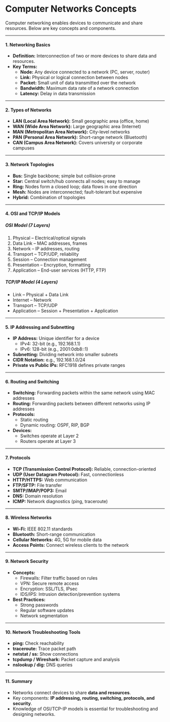 # Computer Networks Concepts

Computer networking enables devices to communicate and share resources. Below are key concepts and components.

---

#### 1. Networking Basics
- **Definition:** Interconnection of two or more devices to share data and resources.
- **Key Terms:**
  - **Node:** Any device connected to a network (PC, server, router)
  - **Link:** Physical or logical connection between nodes
  - **Packet:** Small unit of data transmitted over the network
  - **Bandwidth:** Maximum data rate of a network connection
  - **Latency:** Delay in data transmission

---

#### 2. Types of Networks
- **LAN (Local Area Network):** Small geographic area (office, home)
- **WAN (Wide Area Network):** Large geographic area (Internet)
- **MAN (Metropolitan Area Network):** City-level networks
- **PAN (Personal Area Network):** Short-range network (Bluetooth)
- **CAN (Campus Area Network):** Covers university or corporate campuses

---

#### 3. Network Topologies
- **Bus:** Single backbone; simple but collision-prone
- **Star:** Central switch/hub connects all nodes; easy to manage
- **Ring:** Nodes form a closed loop; data flows in one direction
- **Mesh:** Nodes are interconnected; fault-tolerant but expensive
- **Hybrid:** Combination of topologies

---

#### 4. OSI and TCP/IP Models
##### OSI Model (7 Layers)
1. Physical – Electrical/optical signals
2. Data Link – MAC addresses, frames
3. Network – IP addresses, routing
4. Transport – TCP/UDP, reliability
5. Session – Connection management
6. Presentation – Encryption, formatting
7. Application – End-user services (HTTP, FTP)

##### TCP/IP Model (4 Layers)
- Link – Physical + Data Link
- Internet – Network
- Transport – TCP/UDP
- Application – Session + Presentation + Application

---

#### 5. IP Addressing and Subnetting
- **IP Address:** Unique identifier for a device
  - IPv4: 32-bit (e.g., 192.168.1.1)
  - IPv6: 128-bit (e.g., 2001:0db8::1)
- **Subnetting:** Dividing network into smaller subnets
- **CIDR Notation:** e.g., 192.168.1.0/24
- **Private vs Public IPs:** RFC1918 defines private ranges

---

#### 6. Routing and Switching
- **Switching:** Forwarding packets within the same network using MAC addresses
- **Routing:** Forwarding packets between different networks using IP addresses
- **Protocols:**
  - Static routing
  - Dynamic routing: OSPF, RIP, BGP
- **Devices:**
  - Switches operate at Layer 2
  - Routers operate at Layer 3

---

#### 7. Protocols
- **TCP (Transmission Control Protocol):** Reliable, connection-oriented
- **UDP (User Datagram Protocol):** Fast, connectionless
- **HTTP/HTTPS:** Web communication
- **FTP/SFTP:** File transfer
- **SMTP/IMAP/POP3:** Email
- **DNS:** Domain resolution
- **ICMP:** Network diagnostics (ping, traceroute)

---

#### 8. Wireless Networks
- **Wi-Fi:** IEEE 802.11 standards
- **Bluetooth:** Short-range communication
- **Cellular Networks:** 4G, 5G for mobile data
- **Access Points:** Connect wireless clients to the network

---

#### 9. Network Security
- **Concepts:**
  - Firewalls: Filter traffic based on rules
  - VPN: Secure remote access
  - Encryption: SSL/TLS, IPsec
  - IDS/IPS: Intrusion detection/prevention systems
- **Best Practices:**
  - Strong passwords
  - Regular software updates
  - Network segmentation

---

#### 10. Network Troubleshooting Tools
- **ping:** Check reachability
- **traceroute:** Trace packet path
- **netstat / ss:** Show connections
- **tcpdump / Wireshark:** Packet capture and analysis
- **nslookup / dig:** DNS queries

---

#### 11. Summary
- Networks connect devices to share **data and resources**.
- Key components: **IP addressing, routing, switching, protocols, and security**.
- Knowledge of OSI/TCP-IP models is essential for troubleshooting and designing networks.
